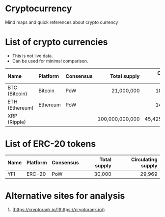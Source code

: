# Cryptocurrency
Mind maps and quick references about crypto currency

# List of crypto currencies

- This is not live data.
- Can be used for minimal comparison.

| Name | Platform | Consensus | Total supply | Circulating supply |
|:-----|:---------|:----------|-------------:|-------------------:|
| BTC (Bitcoin) | Bitcoin   | PoW   | 21,000,000        | 18,587,731 |
| ETH (Ethereum)| Ethereum  | PoW   |                   | 14,075,883|
| XRP (Ripple)  |           |       | 100,000,000,000   | 45,425,790,652|

# List of ERC-20 tokens

| Name | Platform   | Consensus | Total supply | Circulating supply |
|:-----|:---------  |:----------|-------------:|-------------------:|
| YFI  | ERC-20     | PoW       | 30,000       | 29,969             |


# Alternative sites for analysis

1. [https://cryptorank.io/](https://cryptorank.io/)
